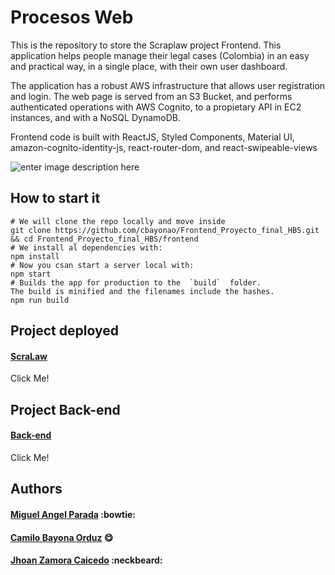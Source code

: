 # Procesos Web

This is the repository to store the Scraplaw project Frontend. This application helps people manage their legal cases (Colombia) in an easy and practical way, in a single place, with their own user dashboard.  


The application has a robust AWS infrastructure that allows user registration and login. The web page is served from an S3 Bucket, and performs authenticated operations with AWS Cognito, to a propietary API in EC2 instances, and with a NoSQL DynamoDB.

Frontend code is built with ReactJS, Styled Components, Material UI, amazon-cognito-identity-js, react-router-dom, and react-swipeable-views

![enter image description here](https://i.ibb.co/6Bz8XXP/myimage.png)

## How to start it

```
# We will clone the repo locally and move inside
git clone https://github.com/cbayonao/Frontend_Proyecto_final_HBS.git && cd Frontend_Proyecto_final_HBS/frontend
# We install al dependencies with:
npm install
# Now you csan start a server local with:
npm start
# Builds the app for production to the  `build`  folder.  
The build is minified and the filenames include the hashes.  
npm run build
```

## Project deployed

#### [ScraLaw](https://procesosweb.consulting)
Click Me!


## Project Back-end

#### [Back-end](https://github.com/jzamora5/ScraLaw_API)
Click Me!

## Authors

#### [Miguel Angel Parada](http://miguel-canon.me/) :bowtie:
#### [Camilo Bayona Orduz](https://www.bayona.me/) :yum:
#### [Jhoan Zamora Caicedo](http://me.jzamora.tech/)  :neckbeard:
